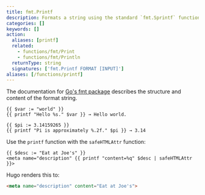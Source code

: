 ```yaml
---
title: fmt.Printf
description: Formats a string using the standard `fmt.Sprintf` function.
categories: []
keywords: []
action:
  aliases: [printf]
  related:
    - functions/fmt/Print
    - functions/fmt/Println
  returnType: string
  signatures: ['fmt.Printf FORMAT [INPUT]']
aliases: [/functions/printf]
---
```


The documentation for [Go's fmt package] describes the structure and content of the format string.

[Go's fmt package]: https://pkg.go.dev/fmt

```go-html-template
{{ $var := "world" }}
{{ printf "Hello %s." $var }} → Hello world.
```

```go-html-template
{{ $pi := 3.14159265 }}
{{ printf "Pi is approximately %.2f." $pi }} → 3.14
```

Use the `printf` function with the `safeHTMLAttr` function:

```go-html-template
{{ $desc := "Eat at Joe's" }}
<meta name="description" {{ printf "content=%q" $desc | safeHTMLAttr }}>
```

Hugo renders this to:

```html
<meta name="description" content="Eat at Joe's">
```
